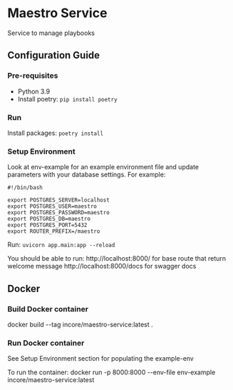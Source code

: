 # Maestro Service
Service to manage playbooks

## Configuration Guide

### Pre-requisites
- Python 3.9
- Install poetry: `pip install poetry`

### Run
Install packages:
`poetry install`

### Setup Environment

Look at env-example for an example environment file and update parameters with your database settings.
For example:

```
#!/bin/bash

export POSTGRES_SERVER=localhost
export POSTGRES_USER=maestro
export POSTGRES_PASSWORD=maestro
export POSTGRES_DB=maestro
export POSTGRES_PORT=5432
export ROUTER_PREFIX=/maestro
```

Run:
`uvicorn app.main:app --reload`

You should be able to run: 
http://localhost:8000/ for base route that return welcome message
http://localhost:8000/docs for swagger docs

## Docker

### Build Docker container

docker build --tag incore/maestro-service:latest .

### Run Docker container
See Setup Environment section for populating the example-env

To run the container:
docker run -p 8000:8000 --env-file env-example incore/maestro-service:latest


